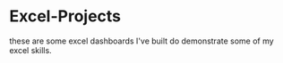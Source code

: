 # Excel-Projects
these are some excel dashboards I've built do demonstrate some of my excel skills.

